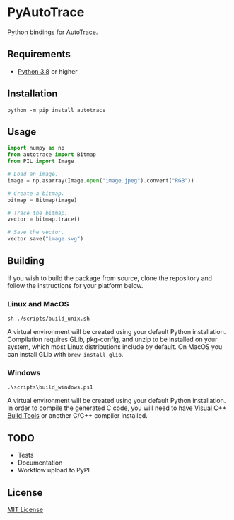 # PyAutoTrace

Python bindings for [AutoTrace](https://github.com/autotrace/autotrace).

## Requirements

- [Python 3.8](https://www.python.org/downloads/) or higher

## Installation

```shell
python -m pip install autotrace
```

## Usage

```python
import numpy as np
from autotrace import Bitmap
from PIL import Image

# Load an image.
image = np.asarray(Image.open("image.jpeg").convert("RGB"))

# Create a bitmap.
bitmap = Bitmap(image)

# Trace the bitmap.
vector = bitmap.trace()

# Save the vector.
vector.save("image.svg")
```

## Building

If you wish to build the package from source, clone the repository and follow the instructions for your platform below.

### Linux and MacOS

```shell
sh ./scripts/build_unix.sh
```

A virtual environment will be created using your default Python installation.
Compilation requires GLib, pkg-config, and unzip to be installed on your system, which most Linux distributions include by default.
On MacOS you can install GLib with `brew install glib`.

### Windows

```shell
.\scripts\build_windows.ps1
```

A virtual environment will be created using your default Python installation.
In order to compile the generated C code, you will need to have
[Visual C++ Build Tools](https://visualstudio.microsoft.com/visual-cpp-build-tools/) or another C/C++ compiler installed.

## TODO

- Tests
- Documentation
- Workflow upload to PyPI

## License

[MIT License](LICENSE.txt)
